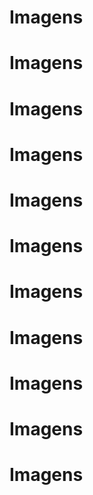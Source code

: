 
# Imagens
# Imagens
# Imagens
# Imagens
# Imagens
# Imagens
# Imagens
# Imagens
# Imagens
# Imagens
# Imagens
